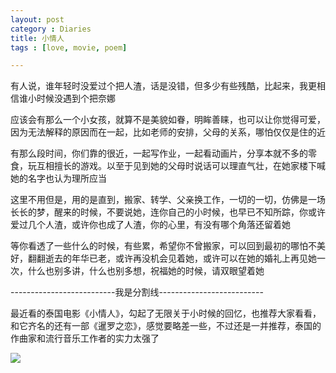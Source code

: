 ```yaml
---
layout: post
category : Diaries
title: 小情人
tags : [love, movie, poem]

---
```



有人说，谁年轻时没爱过个把人渣，话是没错，但多少有些残酷，比起来，我更相信谁小时候没遇到个把奈娜

应该会有那么一个小女孩，就算不是美貌如眷，明眸善睐，也可以让你觉得可爱，因为无法解释的原因而在一起，比如老师的安排，父母的关系，哪怕仅仅是住的近

有那么段时间，你们靠的很近，一起写作业，一起看动画片，分享本就不多的零食，玩互相擅长的游戏。以至于见到她的父母时说话可以理直气壮，在她家楼下喊她的名字也认为理所应当

这里不用但是，用的是直到，搬家、转学、父亲换工作，一切的一切，仿佛是一场长长的梦，醒来的时候，不要说她，连你自己的小时候，也早已不知所踪，你或许爱过几个人渣，或许你也成了人渣，你的心里，有没有哪个角落还留着她

等你看透了一些什么的时候，有些累，希望你不曾搬家，可以回到最初的哪怕不美好，翻翻逝去的年华已老，或许再没机会见着她，或许可以在她的婚礼上再见她一次，什么也别多讲，什么也别多想，祝福她的时候，请双眼望着她

--------------------------我是分割线--------------------------

最近看的泰国电影《小情人》，勾起了无限关于小时候的回忆，也推荐大家看看，和它齐名的还有一部《暹罗之恋》，感觉要略差一些，不过还是一并推荐，泰国的作曲家和流行音乐工作者的实力太强了

![](http://img3.douban.com/view/photo/photo/public/p1672175753.jpg)
